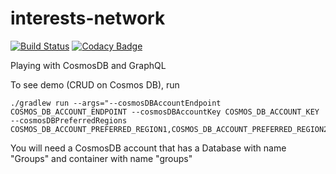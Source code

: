 # interests-network
[![Build Status](https://travis-ci.com/vgkholla/interests-network.svg?token=xJUBNqLxdQWLRs7Mz3ya&branch=master)](https://travis-ci.com/vgkholla/interests-network)
[![Codacy Badge](https://app.codacy.com/project/badge/Grade/56437f45d4934e95b9e85589e853f657)](https://www.codacy.com/manual/vgkholla/interests-network?utm_source=github.com&amp;utm_medium=referral&amp;utm_content=vgkholla/interests-network&amp;utm_campaign=Badge_Grade)

Playing with CosmosDB and GraphQL

To see demo (CRUD on Cosmos DB), run

```
./gradlew run --args="--cosmosDBAccountEndpoint COSMOS_DB_ACCOUNT_ENDPOINT --cosmosDBAccountKey COSMOS_DB_ACCOUNT_KEY --cosmosDBPreferredRegions COSMOS_DB_ACCOUNT_PREFERRED_REGION1,COSMOS_DB_ACCOUNT_PREFERRED_REGION2"
```

You will need a CosmosDB account that has a Database with name "Groups" and container with name "groups"
